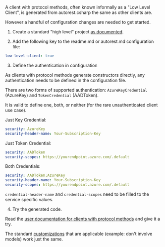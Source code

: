 A client with protocol methods, often known informally as a "Low Level Client", is generated from autorest.csharp the same as other clients are. 

However a handful of configuration changes are needed to get started.

1. Create a standard "high level" project [as documented](csharp_generate).

2. Add the following key to the readme.md or autorest.md configuration file:

```yaml
low-level-client: true
```

3. Define the authentication in configuration 

As clients with protocol methods generate constructors directly, any authentication needs to be defined in the configuration file.

There are two forms of supported authentication: `AzureKeyCredential` (AzureKey) and `TokenCredential` (AADToken).

It is valid to define one, both, or neither (for the rare unauthenticated client use case).


Just Key Credential:
```yaml
security: AzureKey
security-header-name: Your-Subscription-Key
```

Just Token Credential:
```yaml
security: AADToken
security-scopes: https://yourendpoint.azure.com/.default
```

Both Credentials:
```yaml
security: AADToken;AzureKey
security-header-name: Your-Subscription-Key
security-scopes: https://yourendpoint.azure.com/.default
```

`credential-header-name` and `credential-scopes` need to be filled to the service specific values. 

4. Try the generated code.

Read the [user documentation for clients with protocol methods](https://github.com/Azure/azure-sdk-for-net/blob/master/sdk/core/Azure.Core/samples/ProtocolMethods.md) and give it a try.

The standard [customizations](https://github.com/Azure/autorest.csharp#customizing-the-generated-code) that are applicable (example: don't involve models) work just the same.


<!-- LINKS -->
[csharp_generate]: ./generate/readme.md
[1128]: https://github.com/Azure/autorest.csharp/pull/1128
[1221]: https://github.com/Azure/autorest.csharp/issues/1221
